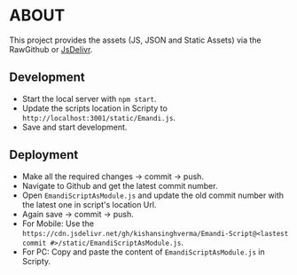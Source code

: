 # ABOUT
This project provides the assets (JS, JSON and Static Assets) via the RawGithub or [JsDelivr](https://www.jsdelivr.com/github).

## Development
- Start the local server with `npm start`.
- Update the scripts location in Scripty to `http://localhost:3001/static/Emandi.js`.
- Save and start development.

## Deployment
- Make all the required changes -> commit -> push.
- Navigate to Github and get the latest commit number.
- Open `EmandiScriptAsModule.js` and update the old commit number with the latest one in script's location Url.
- Again save -> commit -> push.
- For Mobile: Use the `https://cdn.jsdelivr.net/gh/kishansinghverma/Emandi-Script@<lastest commit #>/static/EmandiScriptAsModule.js`.
- For PC: Copy and paste the content of `EmandiScriptAsModule.js` in Scripty.